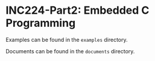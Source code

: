 # INC224-Part2: Embedded C Programming

Examples can be found in the `examples` directory.

Documents can be found in the `documents` directory.